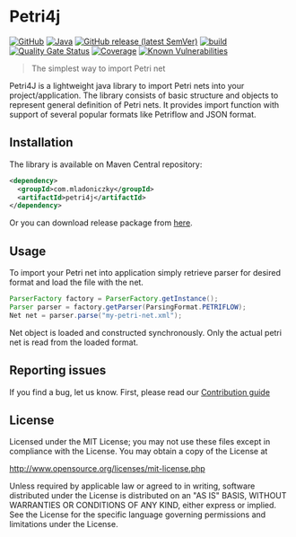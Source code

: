 # Petri4j

[![GitHub](https://img.shields.io/github/license/mladoniczky/petri4j)](http://www.opensource.org/licenses/mit-license.php)
[![Java](https://img.shields.io/badge/Java-11-red)](https://openjdk.java.net/projects/jdk/11/)
[![GitHub release (latest SemVer)](https://img.shields.io/github/v/release/mladoniczky/petri4j?sort=semver&display_name=tag)](https://github.com/mladoniczky/petri4j/releases)
[![build](https://github.com/mladoniczky/petri4j/actions/workflows/master-build.yml/badge.svg)](https://github.com/mladoniczky/petri4j/actions/workflows/release-build.yml)
[![Quality Gate Status](https://sonarcloud.io/api/project_badges/measure?project=mladoniczky_petri4j&metric=alert_status)](https://sonarcloud.io/dashboard?id=mladoniczky_petri4j)
[![Coverage](https://sonarcloud.io/api/project_badges/measure?project=mladoniczky_petri4j&metric=coverage)](https://sonarcloud.io/dashboard?id=mladoniczky_petri4j)
[![Known Vulnerabilities](https://snyk.io/test/github/mladoniczky/petri4j/badge.svg)](https://snyk.io/test/github/mladoniczky/petri4j)

> The simplest way to import Petri net

Petri4J is a lightweight java library to import Petri nets into your project/application. The library consists of basic
structure and objects to represent general definition of Petri nets. It provides import function with support of several
popular formats like Petriflow and JSON format.

## Installation

The library is available on Maven Central repository:

```xml
<dependency>
  <groupId>com.mladoniczky</groupId>
  <artifactId>petri4j</artifactId>
</dependency>
```

Or you can download release package from [here](https://github.com/mladoniczky/petri4j/releases/latest).

## Usage

To import your Petri net into application simply retrieve parser for desired format and load the file with the net.

```java
ParserFactory factory = ParserFactory.getInstance();
Parser parser = factory.getParser(ParsingFormat.PETRIFLOW);
Net net = parser.parse("my-petri-net.xml");
```

Net object is loaded and constructed synchronously. Only the actual petri net is read from the loaded format.

## Reporting issues

If you find a bug, let us know. First, please read our [Contribution guide](https://github.com/netgrif/petriflow.js/blob/master/CONTRIBUTING.md)

## License

Licensed under the MIT License; you may not use these files except in compliance with the License. You may obtain a copy of the License at

http://www.opensource.org/licenses/mit-license.php

Unless required by applicable law or agreed to in writing, software distributed under the License is distributed on an "AS IS" BASIS, WITHOUT WARRANTIES OR CONDITIONS OF ANY KIND,
either express or implied. See the License for the specific language governing permissions and limitations under the License.
